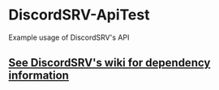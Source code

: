 # DiscordSRV-ApiTest
Example usage of DiscordSRV's API

## [See DiscordSRV's wiki for dependency information](https://docs.discordsrv.com/#developers)
